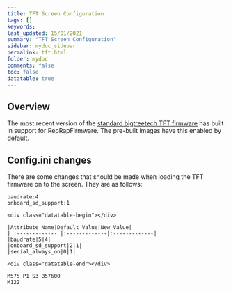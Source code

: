 ```yaml
---
title: TFT Screen Configuration
tags: []
keywords: 
last_updated: 15/01/2021
summary: "TFT Screen Configuration"
sidebar: mydoc_sidebar
permalink: tft.html
folder: mydoc
comments: false
toc: false
datatable: true
---
```


## Overview

The most recent version of the [standard bigtreetech TFT firmware](https://github.com/bigtreetech/BIGTREETECH-TouchScreenFirmware) has built in support for RepRapFirmware. The pre-built images have this enabled by default.

## Config.ini changes

There are some changes that should be made when loading the TFT firmware on to the screen.
They are as follows:
```
baudrate:4
onboard_sd_support:1

<div class="datatable-begin"></div>

|Attribute Name|Default Value|New Value|
| :------------- |:-------------|:-------------|
|baudrate|5|4|
|onboard_sd_support|2|1|
|serial_always_on|0|1|

<div class="datatable-end"></div>

M575 P1 S3 B57600
M122